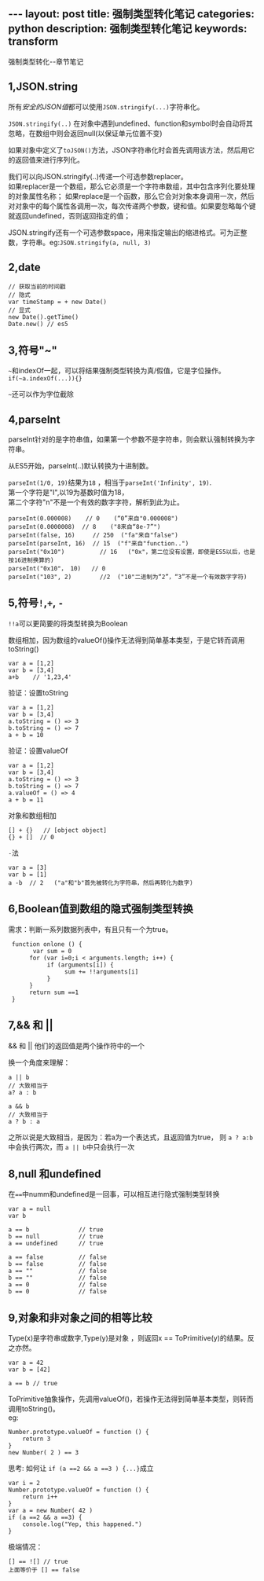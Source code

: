 ﻿﻿---
layout: post
title: 强制类型转化笔记
categories: python
description: 强制类型转化笔记
keywords: transform
---

强制类型转化--章节笔记

1,JSON.string
-----
所有*安全的JSON值*都可以使用`JSON.stringify(...)`字符串化。

`JSON.stringify(..)` 在对象中遇到undefined、function和symbol时会自动将其忽略，在数组中则会返回null(以保证单元位置不变)

如果对象中定义了`toJSON()`方法，JSON字符串化时会首先调用该方法，然后用它的返回值来进行序列化。

我们可以向JSON.stringify(..)传递一个可选参数replacer。      
如果replacer是一个数组，那么它必须是一个字符串数组，其中包含序列化要处理的对象属性名称；
如果replace是一个函数，那么它会对对象本身调用一次，然后对对象中的每个属性各调用一次，每次传递两个参数，键和值。如果要忽略每个键就返回undefined，否则返回指定的值；

JSON.stringify还有一个可选参数space，用来指定输出的缩进格式。可为正整数，字符串。eg:`JSON.stringify(a, null, 3)`

2,date
----

    // 获取当前的时间戳
    // 隐式
    var timeStamp = + new Date()
    // 显式
    new Date().getTime()
    Date.new() // es5

3,符号"~"
------
`~`和indexOf一起，可以将结果强制类型转换为真/假值，它是字位操作。        
`if(~a.indexOf(...)){}`

`~`还可以作为字位截除

4,parseInt
------
parseInt针对的是字符串值，如果第一个参数不是字符串，则会默认强制转换为字符串。

从ES5开始，parseInt(..)默认转换为十进制数。

`parseInt(1/0, 19)`结果为`18`  ，相当于`parseInt('Infinity', 19)`.      
第一个字符是"I",以19为基数时值为18，    
第二个字符"n"不是一个有效的数字字符，解析到此为止。


    parseInt(0.000008)    // 0    (“0”来自"0.000008")
    parseInt(0.0000008)  // 8    ("8来自“8e-7”")
    parseInt(false, 16)     // 250  ("fa"来自"false")
    parseInt(parseInt, 16)  // 15  ("f"来自"function..")
    parseInt("0x10")          // 16   ("0x"，第二位没有设置，即使是ES5以后，也是按16进制换算的)
    parseInt("0x10"， 10)   // 0
    parseInt("103", 2)        //2  ("10"二进制为“2”，“3”不是一个有效数字字符)


5,符号`!`,`+`, `-`
------
`!!a`可以更简要的将类型转换为Boolean

数组相加，因为数组的valueOf()操作无法得到简单基本类型，于是它转而调用toString()

    var a = [1,2]
    var b = [3,4]
    a+b    // '1,23,4'

验证：设置toString

    var a = [1,2]
    var b = [3,4]
    a.toString = () => 3
    b.toString = () => 7
    a + b = 10


验证：设置valueOf

    var a = [1,2]
    var b = [3,4]
    a.toString = () => 3
    b.toString = () => 7
    a.valueOf = () => 4
    a + b = 11


对象和数组相加

    [] + {}   // [object object]
    {} + []  // 0

`-`法

    var a = [3]
    var b = [1]
    a -b  // 2   ("a"和"b"首先被转化为字符串，然后再转化为数字)


6,Boolean值到数组的隐式强制类型转换
------
需求：判断一系列数据列表中，有且只有一个为true。

     function onlone () {
           var sum = 0
          for (var i=0;i < arguments.length; i++) {
               if (arguments[i]) {
                    sum += !!arguments[i]
               }
          }
          return sum ==1
     }

7,&& 和 || 
------
&& 和 || 他们的返回值是两个操作符中的一个

换一个角度来理解：

    a || b
    // 大致相当于
    a? a : b

    a && b
    // 大致相当于
    a ? b : a

之所以说是大致相当，是因为：若a为一个表达式，且返回值为true，
则 `a ? a:b` 中会执行两次，而 `a || b`中只会执行一次

8,null 和undefined
----
在`==`中numm和undefined是一回事，可以相互进行隐式强制类型转换

    var a = null
    var b

    a == b              // true
    b == null           // true
    a == undefined      // true

    a == false          // false
    b == false          // false
    a == ""             // false
    b == ""             // false
    a == 0              // false
    b == 0              // false

9,对象和非对象之间的相等比较
----
Type(x)是字符串或数字,Type(y)是对象 ，则返回x == ToPrimitive(y)的结果。反之亦然。

    var a = 42
    var b = [42]

    a == b // true


ToPrimitive抽象操作，先调用valueOf()，若操作无法得到简单基本类型，则转而调用toString()。        
eg:

    Number.prototype.valueOf = function () {
        return 3
    }
    new Number( 2 ) == 3

思考:
如何让 `if (a ==2 && a ==3 ) {...}`成立

    var i = 2
    Number.prototype.valueOf = function () {
        return i++
    }
    var a = new Number( 42 )
    if (a ==2 && a ==3) {
        console.log("Yep, this happened.")
    }

极端情况：      

    [] == ![] // true
    上面等价于 [] == false


